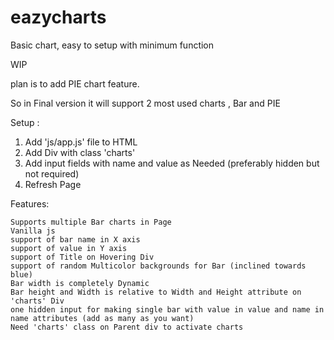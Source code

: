 # eazycharts
Basic chart, easy to setup with minimum function

WIP 

plan is to add PIE chart feature. 

So in Final version it will support 2 most used charts , Bar and PIE

Setup :

1. Add 'js/app.js' file to HTML
2. Add Div with class 'charts'
3. Add input fields with name and value as Needed (preferably hidden but not required)
4. Refresh Page


Features: 

    Supports multiple Bar charts in Page
    Vanilla js
    support of bar name in X axis
    support of value in Y axis
    support of Title on Hovering Div
    support of random Multicolor backgrounds for Bar (inclined towards blue)
    Bar width is completely Dynamic
    Bar height and Width is relative to Width and Height attribute on 'charts' Div
    one hidden input for making single bar with value in value and name in name attributes (add as many as you want)
    Need 'charts' class on Parent div to activate charts

